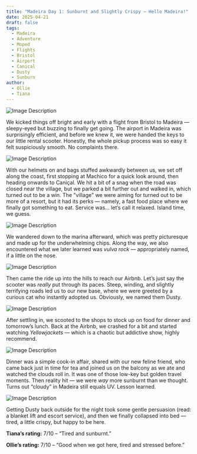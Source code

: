 ```yaml
---
title: "Madeira Day 1: Sunburnt and Slightly Crispy – Hello Madeira!"
date: 2025-04-21
draft: false
tags:
  - Madeira
  - Adventure
  - Moped
  - Flights
  - Bristol
  - Airport
  - Canical
  - Dusty
  - Sunburn
author:
  - Ollie
  - Tiana
---
```

![Image Description](/images/d45bba9863afb23b78bc87dd218296c915a9823d238deb89754f39873c3dffc1.webp)

We kicked things off bright and early with a flight from Bristol to Madeira — sleepy-eyed but buzzing to finally get going. The airport in Madeira was surprisingly efficient, and before we knew it, we were handed the keys to our little rental scooter. Honestly, the whole pickup process was so easy it felt suspiciously smooth. No complaints there.

![Image Description](/images/2a610e3083da981ec48445df889b1886e12144a9c2b206dc00819ce76af1a2ee.webp)

With our helmets on and bags stuffed awkwardly between us, we set off along the coast, first stopping at Machico for a quick look around, then heading onwards to Caniçal. We hit a bit of a snag when the road was closed near the village, but we parked a bit further out and walked in, which turned out to be a win. The "village" we were aiming for turned out to be more of a resort, but it had its perks — namely, a fast food place where we finally got something to eat. Service was… let’s call it relaxed. Island time, we guess.

![Image Description](/images/102db147f91f74bafa332e7995a5730a36982ea8071e2efad23209a2f11b2cdf.webp)

We wandered down to the marina afterward, which was pretty picturesque and made up for the underwhelming chips. Along the way, we also encountered what we later learned was _vulva rock_ — appropriately named, if a little on the nose.

![Image Description](/images/e1b207ab1625d072363401b8f9aec76ca54ab145e685613aca2983c634cc690a.webp)

Then came the ride up into the hills to reach our Airbnb. Let’s just say the scooter was _really_ put through its paces. Steep, winding, and slightly terrifying roads led us to our new base, where we were greeted by a curious cat who instantly adopted us. Obviously, we named them Dusty.

![Image Description](/images/33b8a45da81f5e9e3a6e563a58c228ba88ef9f0e3b2ec008657439d60d2dd5c4.webp)

After settling in, we scooted to the shops to stock up on food for dinner and tomorrow’s lunch. Back at the Airbnb, we crashed for a bit and started watching _Yellowjackets_ — which is a chaotic but addictive show, highly recommend.

![Image Description](/images/d51753f4d8fa6fd998da1d38686ea58eebb9ecd42b0feb5ad269dd7cdb1832d4.webp)

Dinner was a simple cook-in affair, shared with our new feline friend, who came back just in time for tea and joined us on the balcony as we ate and watched the clouds roll in. It was one of those low-key but golden travel moments. Then reality hit — we were _way_ more sunburnt than we thought. Turns out “cloudy” in Madeira still equals UV. Lesson learned.

![Image Description](/images/454e45245155d9a700053e1a4d8d8c31c9ce75c72e02e4e17424a59e4e257a9f.webp)

Getting Dusty back outside for the night took some gentle persuasion (read: a blanket lift and escort service), and then we finally collapsed into bed — tired, a little crispy, but happy to be here.

**Tiana’s rating:** 7/10 – “Tired and sunburnt.”

**Ollie’s rating:** 7/10 – “Good when we got here, tired and stressed before.”

